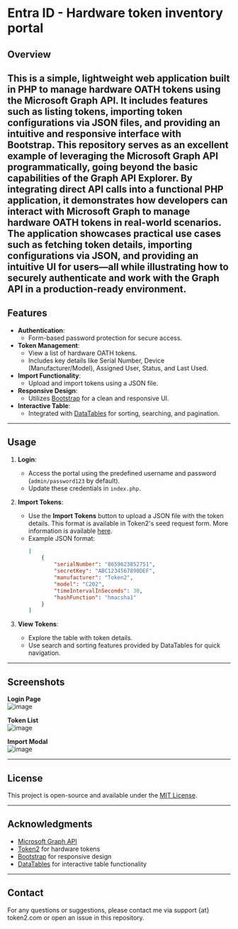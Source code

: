 
# Entra ID - Hardware token inventory portal

## Overview

This is a simple, lightweight web application built in PHP to manage hardware OATH tokens using the Microsoft Graph API. It includes features such as listing tokens, importing token configurations via JSON files, and providing an intuitive and responsive interface with Bootstrap.
This repository serves as an excellent example of leveraging the Microsoft Graph API programmatically, going beyond the basic capabilities of the Graph API Explorer. By integrating direct API calls into a functional PHP application, it demonstrates how developers can interact with Microsoft Graph to manage hardware OATH tokens in real-world scenarios. The application showcases practical use cases such as fetching token details, importing configurations via JSON, and providing an intuitive UI for users—all while illustrating how to securely authenticate and work with the Graph API in a production-ready environment. 
---

## Features
- **Authentication**:
  - Form-based password protection for secure access.
- **Token Management**:
  - View a list of hardware OATH tokens.
  - Includes key details like Serial Number, Device (Manufacturer/Model), Assigned User, Status, and Last Used.
- **Import Functionality**:
  - Upload and import tokens using a JSON file.
- **Responsive Design**:
  - Utilizes [Bootstrap](https://getbootstrap.com/) for a clean and responsive UI.
- **Interactive Table**:
  - Integrated with [DataTables](https://datatables.net/) for sorting, searching, and pagination.


---

## Usage
1. **Login**:
   - Access the portal using the predefined username and password (`admin/password123` by default).
   - Update these credentials in `index.php`.

2. **Import Tokens**:
   - Use the **Import Tokens** button to upload a JSON file with the token details. This format is available in Token2's seed request form. More information is available [here](https://www.token2.swiss/site/page/classic-hardware-tokens-for-entra-id-mfa-graph-api-method-with-self-service-and-sha-256-tokens-support). 
   - Example JSON format:
     ```json
     [
         {
             "serialNumber": "8659623852751",
             "secretKey": "ABC1234567890DEF",
             "manufacturer": "Token2",
             "model": "C202",
             "timeIntervalInSeconds": 30,
             "hashFunction": "hmacsha1"
         }
     ]
     ```

3. **View Tokens**:
   - Explore the table with token details.
   - Use search and sorting features provided by DataTables for quick navigation.

---

## Screenshots
**Login Page**  
![image](https://github.com/user-attachments/assets/30217393-4866-4c4b-913b-dab73707596c)


**Token List**  
![image](https://github.com/user-attachments/assets/f47964c6-eb82-42cc-b480-b3070d4c078b)


**Import Modal**  
![image](https://github.com/user-attachments/assets/1cdddb63-9644-4f04-b4d8-66ca4fe20580)


---


## License
This project is open-source and available under the [MIT License](LICENSE).

---

## Acknowledgments
- [Microsoft Graph API](https://learn.microsoft.com/en-us/graph/overview)
- [Token2](https://www.token2.com) for hardware tokens
- [Bootstrap](https://getbootstrap.com/) for responsive design
- [DataTables](https://datatables.net/) for interactive table functionality

---

## Contact
For any questions or suggestions, please contact me via support {at} token2.com or open an issue in this repository.
